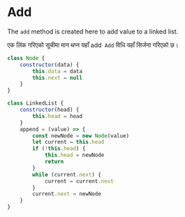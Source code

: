 # Add

The `add` method is created here to add value to a linked list.

एक लिंक गरिएको सूचीमा मान थप्न यहाँ add` Add` विधि यहाँ सिर्जना गरिएको छ।

```javascript
class Node {
    constructor(data) {
        this.data = data
        this.next = null 
    }
}

class LinkedList {
    constructor(head) {
        this.head = head 
    }
    append = (value) => {
        const newNode = new Node(value) 
        let current = this.head 
        if (!this.head) {
            this.head = newNode 
            return 
        }
        while (current.next) {
            current = current.next
        }
        current.next = newNode
    }
}
```
